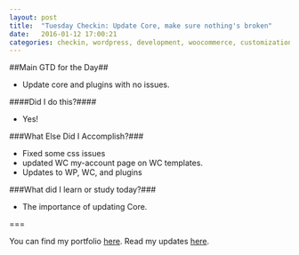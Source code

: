 ```yaml
---
layout: post
title:  "Tuesday Checkin: Update Core, make sure nothing's broken"
date:   2016-01-12 17:00:21
categories: checkin, wordpress, development, woocommerce, customization
---
```


##Main GTD for the Day##

- Update core and plugins with no issues.

####Did I do this?####

- Yes!

###What Else Did I Accomplish?###

- Fixed some css issues
- updated WC my-account page on WC templates.
- Updates to WP, WC, and plugins

###What did I learn or study today?###

- The importance of updating Core.

===

You can find my portfolio [here][FPSportfolio].
Read my updates [here][n8finch].

[FPSportfolio]: http://finchproservices.com/portfolio
[n8finch]: http://n8finch.com
